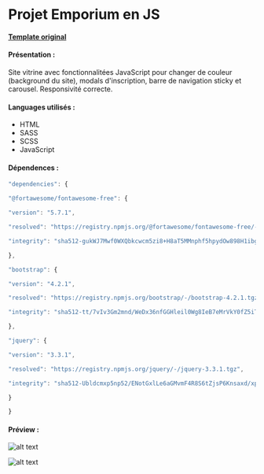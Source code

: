 # Projet Emporium en JS

#### [Template original](https://demo.goodlayers.com/infinite/homepages/emporium/#)

#### Présentation :

Site vitrine avec fonctionnalitées JavaScript pour changer de couleur (background du site), modals d'inscription, barre de navigation sticky et carousel. Responsivité correcte.

#### Languages utilisés : 

- HTML
- SASS
- SCSS
- JavaScript

#### Dépendences : 

```javascript
"dependencies": {

"@fortawesome/fontawesome-free": {

"version": "5.7.1",

"resolved": "https://registry.npmjs.org/@fortawesome/fontawesome-free/-/fontawesome-free-5.7.1.tgz",

"integrity": "sha512-gukWJ7Mwf0WXQbkcwcm5zi8+H8aT5MMnphf5hpydOw898H1ibgm2cyejHgk6Km/FTvrPp5ppUHLrlFwt0QxsQw=="

},

"bootstrap": {

"version": "4.2.1",

"resolved": "https://registry.npmjs.org/bootstrap/-/bootstrap-4.2.1.tgz",

"integrity": "sha512-tt/7vIv3Gm2mnd/WeDx36nfGGHleil0Wg8IeB7eMrVkY0fZ5iTaBisSh8oNANc2IBsCc6vCgCNTIM/IEN0+50Q=="

},

"jquery": {

"version": "3.3.1",

"resolved": "https://registry.npmjs.org/jquery/-/jquery-3.3.1.tgz",

"integrity": "sha512-Ubldcmxp5np52/ENotGxlLe6aGMvmF4R8S6tZjsP6Knsaxd/xp3Zrh50cG93lR6nPXyUFwzN3ZSOQI0wRJNdGg=="

}

}

```

#### Préview : 

![alt text](https://github.com/bricojack79/emporium/blob/master/public/images/img1.jpg "Préview 1")

![alt text](https://github.com/bricojack79/emporium/blob/master/public/images/img1.jpg "Préview 2")